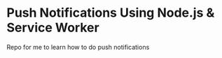 # Push Notifications Using Node.js & Service Worker

Repo for me to learn how to do push notifications
